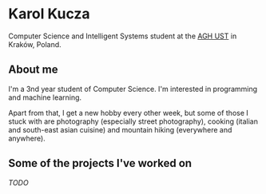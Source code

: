 # Karol Kucza

Computer Science and Intelligent Systems student at the [AGH UST](https://www.agh.edu.pl/en) in Kraków, Poland.

## About me

I'm a 3nd year student of Computer Science. I'm interested in programming and machine learning.

Apart from that, I get a new hobby every other week, but some of those I stuck with are photography (especially street photography), cooking (italian and south-east asian cuisine) and mountain hiking (everywhere and anywhere).

## Some of the projects I've worked on

_TODO_